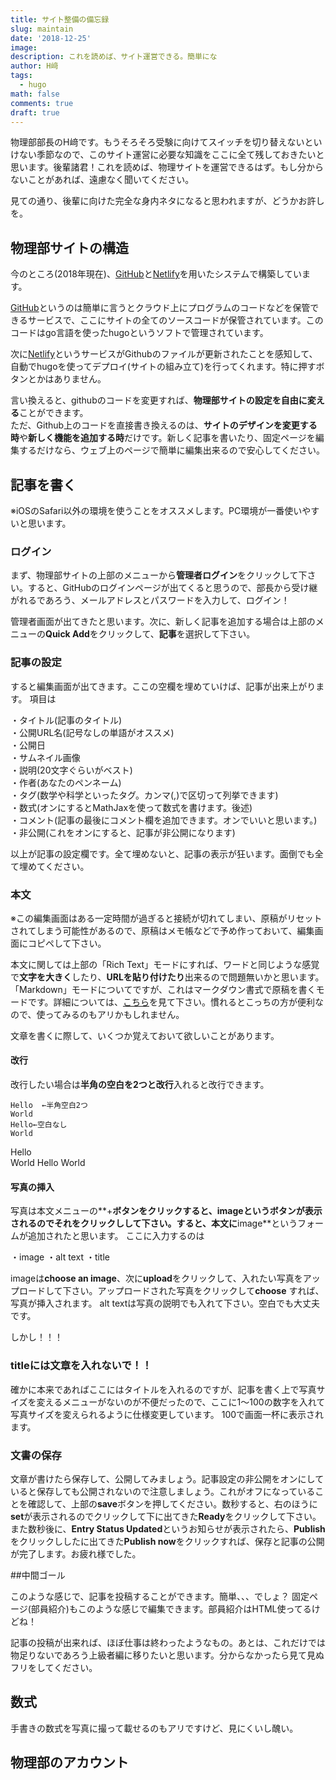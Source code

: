 ```yaml
---
title: サイト整備の備忘録
slug: maintain
date: '2018-12-25'
image: 
description: これを読めば、サイト運営できる。簡単にな
author: H﨑
tags:
  - hugo
math: false
comments: true
draft: true
---
```


物理部部長のH﨑です。もうそろそろ受験に向けてスイッチを切り替えないといけない季節なので、このサイト運営に必要な知識をここに全て残しておきたいと思います。後輩諸君！これを読めば、物理サイトを運営できるはず。もし分からないことがあれば、遠慮なく聞いてください。

見ての通り、後輩に向けた完全な身内ネタになると思われますが、どうかお許しを。

## 物理部サイトの構造

今のところ(2018年現在)、[GitHub](https://github.com/koyophysics/web)と[Netlify](https://app.netlify.com/sites/koyophy/overview)を用いたシステムで構築しています。

[GitHub](https://github.com/koyophysics/web)というのは簡単に言うとクラウド上にプログラムのコードなどを保管できるサービスで、ここにサイトの全てのソースコードが保管されています。このコードはgo言語を使ったhugoというソフトで管理されています。

次に[Netlify](https://app.netlify.com/sites/koyophy/overview)というサービスがGithubのファイルが更新されたことを感知して、自動でhugoを使ってデプロイ(サイトの組み立て)を行ってくれます。特に押すボタンとかはありません。

言い換えると、githubのコードを変更すれば、**物理部サイトの設定を自由に変える**ことができます。  
ただ、Github上のコードを直接書き換えるのは、**サイトのデザインを変更する時**や**新しく機能を追加する時**だけです。新しく記事を書いたり、固定ページを編集するだけなら、ウェブ上のページで簡単に編集出来るので安心してください。

## 記事を書く

※iOSのSafari以外の環境を使うことをオススメします。PC環境が一番使いやすいと思います。

### ログイン
まず、物理部サイトの上部のメニューから**管理者ログイン**をクリックして下さい。すると、GitHubのログインページが出てくると思うので、部長から受け継がれるであろう、メールアドレスとパスワードを入力して、ログイン！

管理者画面が出てきたと思います。次に、新しく記事を追加する場合は上部のメニューの**Quick Add**をクリックして、**記事**を選択して下さい。

### 記事の設定

すると編集画面が出てきます。ここの空欄を埋めていけば、記事が出来上がります。
項目は

・タイトル(記事のタイトル)  
・公開URL名(記号なしの単語がオススメ)  
・公開日  
・サムネイル画像  
・説明(20文字ぐらいがベスト)  
・作者(あなたのペンネーム)  
・タグ(数学や科学といったタグ。カンマ(,)で区切って列挙できます)  
・数式(オンにするとMathJaxを使って数式を書けます。後述)  
・コメント(記事の最後にコメント欄を追加できます。オンでいいと思います。)  
・非公開(これをオンにすると、記事が非公開になります)  

以上が記事の設定欄です。全て埋めないと、記事の表示が狂います。面倒でも全て埋めてください。

### 本文

※この編集画面はある一定時間が過ぎると接続が切れてしまい、原稿がリセットされてしまう可能性があるので、原稿はメモ帳などで予め作っておいて、編集画面にコピペして下さい。

本文に関しては上部の「Rich Text」モードにすれば、ワードと同じような感覚で**文字を大きく**したり、**URLを貼り付けたり**出来るので問題無いかと思います。
「Markdown」モードについてですが、これはマークダウン書式で原稿を書くモードです。詳細については、[こちら](https://qiita.com/kamorits/items/6f342da395ad57468ae3)を見て下さい。慣れるとこっちの方が便利なので、使ってみるのもアリかもしれません。

文章を書くに際して、いくつか覚えておいて欲しいことがあります。

#### 改行
改行したい場合は**半角の空白を2つと改行**入れると改行できます。
```
Hello  ←半角空白2つ
World
Hello←空白なし
World

```
Hello  
World
Hello
World

#### 写真の挿入

写真は本文メニューの**+**ボタンをクリックすると、**image**というボタンが表示されるのでそれをクリックしして下さい。すると、本文に**image**というフォームが追加されたと思います。
ここに入力するのは

・image
・alt text
・title

imageは**choose an image**、次に**upload**をクリックして、入れたい写真をアップロードして下さい。アップロードされた写真をクリックして**choose**
すれば、写真が挿入されます。
alt textは写真の説明でも入れて下さい。空白でも大丈夫です。

しかし！！！
### titleには文章を入れないで！！
確かに本来であればここにはタイトルを入れるのですが、記事を書く上で写真サイズを変えるメニューがないのが不便だったので、ここに1〜100の数字を入れて写真サイズを変えられるように仕様変更しています。
100で画面一杯に表示されます。

### 文書の保存
文章が書けたら保存して、公開してみましょう。記事設定の非公開をオンにしていると保存しても公開されないので注意しましょう。これがオフになっていることを確認して、上部の**save**ボタンを押してください。数秒すると、右のほうに**set**が表示されるのでクリックして下に出てきた**Ready**をクリックして下さい。また数秒後に、**Entry Status Updated**というお知らせが表示されたら、**Publish**をクリックししたに出てきた**Publish now**をクリックすれば、保存と記事の公開が完了します。お疲れ様でした。

##中間ゴール

このような感じで、記事を投稿することができます。簡単、、、でしょ？
固定ページ(部員紹介)もこのような感じで編集できます。部員紹介はHTML使ってるけどね！

記事の投稿が出来れば、ほぼ仕事は終わったようなもの。あとは、これだけでは物足りないであろう上級者編に移りたいと思います。分からなかったら見て見ぬフリをしてください。

## 数式

手書きの数式を写真に撮って載せるのもアリですけど、見にくいし醜い。

## 物理部のアカウント
